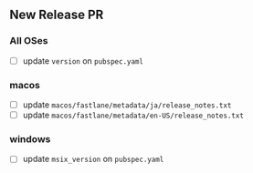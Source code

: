 <!-- See: https://docs.github.com/ja/github/managing-your-work-on-github/about-automation-for-issues-and-pull-requests-with-query-parameters -->

## New Release PR

### All OSes

- [ ] update `version` on `pubspec.yaml`

### macos

- [ ] update `macos/fastlane/metadata/ja/release_notes.txt`
- [ ] update `macos/fastlane/metadata/en-US/release_notes.txt`

### windows

- [ ] update `msix_version` on `pubspec.yaml`
